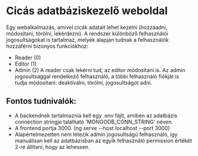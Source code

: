 # Cicás adatbáziskezelő weboldal
Egy webalkalmazás, amivel cicák adatait lehet kezelni (hozzáadni, módosítani, törölni, lekérdezni). A rendszer különböző felhasználói jogosultságokat is tartalmaz, melyek alapján tudnak a felhasználók hozzáférni bizonyos funkciókhoz:
- Reader (0)
- Editor (1)
- Admin (2)
A reader csak lekérni tud, az editor módosítani is. Az admin jogosultsággal rendelkező felhasználó, a többi felhasználó fiókját is tudja módosítani: deaktiválni, törölni, jogosultságot adni.

## Fontos tudnivalók:
- A backendnek tartalmaznia kell egy .env fájlt, amiben az adatbázis connection stringje található 'MONGODB_CONN_STRING' néven.
- A frontend portja 3000. (ng serve --host localhost --port 3000)
- Alapértelmezetten nem létezik admin jogosultságú felhasználó, így manuálisan kell az adatbázisban az egyik felhasználó permission értékét 2-re állítani, hogy az lehessen.

